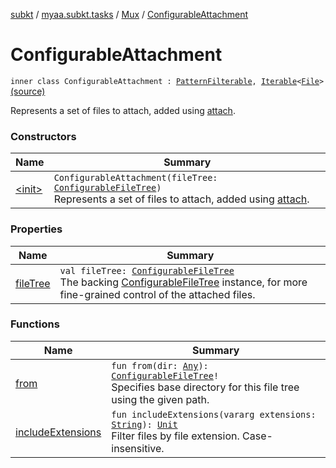 [subkt](../../../index.md) / [myaa.subkt.tasks](../../index.md) / [Mux](../index.md) / [ConfigurableAttachment](./index.md)

# ConfigurableAttachment

`inner class ConfigurableAttachment : `[`PatternFilterable`](https://docs.gradle.org/current/javadoc/org/gradle/api/tasks/util/PatternFilterable.html)`, `[`Iterable`](https://kotlinlang.org/api/latest/jvm/stdlib/kotlin.collections/-iterable/index.html)`<`[`File`](https://docs.oracle.com/javase/9/docs/api/java/io/File.html)`>` [(source)](https://github.com/Myaamori/SubKt/blob/0.1.8/src/main/kotlin/myaa/subkt/tasks/muxtask.kt#L506)

Represents a set of files to attach, added using [attach](../attach.md).

### Constructors

| Name | Summary |
|---|---|
| [&lt;init&gt;](-init-.md) | `ConfigurableAttachment(fileTree: `[`ConfigurableFileTree`](https://docs.gradle.org/current/javadoc/org/gradle/api/file/ConfigurableFileTree.html)`)`<br>Represents a set of files to attach, added using [attach](../attach.md). |

### Properties

| Name | Summary |
|---|---|
| [fileTree](file-tree.md) | `val fileTree: `[`ConfigurableFileTree`](https://docs.gradle.org/current/javadoc/org/gradle/api/file/ConfigurableFileTree.html)<br>The backing [ConfigurableFileTree](https://docs.gradle.org/current/javadoc/org/gradle/api/file/ConfigurableFileTree.html) instance, for more fine-grained control of the attached files. |

### Functions

| Name | Summary |
|---|---|
| [from](from.md) | `fun from(dir: `[`Any`](https://kotlinlang.org/api/latest/jvm/stdlib/kotlin/-any/index.html)`): `[`ConfigurableFileTree`](https://docs.gradle.org/current/javadoc/org/gradle/api/file/ConfigurableFileTree.html)`!`<br>Specifies base directory for this file tree using the given path. |
| [includeExtensions](include-extensions.md) | `fun includeExtensions(vararg extensions: `[`String`](https://kotlinlang.org/api/latest/jvm/stdlib/kotlin/-string/index.html)`): `[`Unit`](https://kotlinlang.org/api/latest/jvm/stdlib/kotlin/-unit/index.html)<br>Filter files by file extension. Case-insensitive. |
